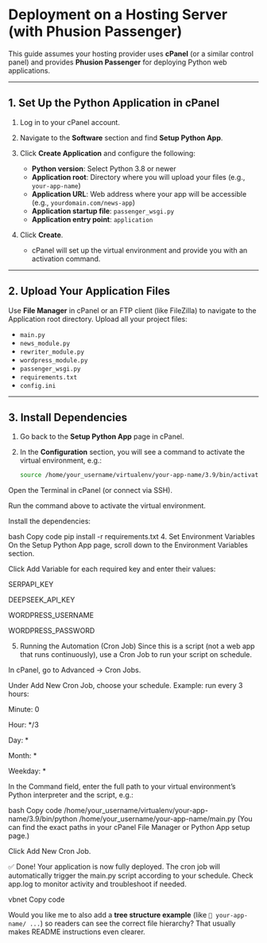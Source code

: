 # Deployment on a Hosting Server (with Phusion Passenger)

This guide assumes your hosting provider uses **cPanel** (or a similar control panel) and provides **Phusion Passenger** for deploying Python web applications.

---

## 1. Set Up the Python Application in cPanel

1. Log in to your cPanel account.  
2. Navigate to the **Software** section and find **Setup Python App**.  
3. Click **Create Application** and configure the following:
   - **Python version**: Select Python 3.8 or newer  
   - **Application root**: Directory where you will upload your files (e.g., `your-app-name`)  
   - **Application URL**: Web address where your app will be accessible (e.g., `yourdomain.com/news-app`)  
   - **Application startup file**: `passenger_wsgi.py`  
   - **Application entry point**: `application`  

4. Click **Create**.  
   - cPanel will set up the virtual environment and provide you with an activation command.  

---

## 2. Upload Your Application Files

Use **File Manager** in cPanel or an FTP client (like FileZilla) to navigate to the Application root directory. Upload all your project files:

- `main.py`  
- `news_module.py`  
- `rewriter_module.py`  
- `wordpress_module.py`  
- `passenger_wsgi.py`  
- `requirements.txt`  
- `config.ini`  

---

## 3. Install Dependencies

1. Go back to the **Setup Python App** page in cPanel.  
2. In the **Configuration** section, you will see a command to activate the virtual environment, e.g.:  

   ```bash
   source /home/your_username/virtualenv/your-app-name/3.9/bin/activate
Open the Terminal in cPanel (or connect via SSH).

Run the command above to activate the virtual environment.

Install the dependencies:

bash
Copy code
pip install -r requirements.txt
4. Set Environment Variables
On the Setup Python App page, scroll down to the Environment Variables section.

Click Add Variable for each required key and enter their values:

SERPAPI_KEY

DEEPSEEK_API_KEY

WORDPRESS_USERNAME

WORDPRESS_PASSWORD

5. Running the Automation (Cron Job)
Since this is a script (not a web app that runs continuously), use a Cron Job to run your script on schedule.

In cPanel, go to Advanced → Cron Jobs.

Under Add New Cron Job, choose your schedule. Example: run every 3 hours:

Minute: 0

Hour: */3

Day: *

Month: *

Weekday: *

In the Command field, enter the full path to your virtual environment’s Python interpreter and the script, e.g.:

bash
Copy code
/home/your_username/virtualenv/your-app-name/3.9/bin/python /home/your_username/your-app-name/main.py
(You can find the exact paths in your cPanel File Manager or Python App setup page.)

Click Add New Cron Job.

✅ Done!
Your application is now fully deployed. The cron job will automatically trigger the main.py script according to your schedule.
Check app.log to monitor activity and troubleshoot if needed.

vbnet
Copy code

Would you like me to also add a **tree structure example** (like `📂 your-app-name/ ...`) so readers can see the correct file hierarchy? That usually makes README instructions even clearer.
